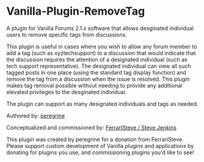 Vanilla-Plugin-RemoveTag
========================

A plugin for Vanilla Forums 2.1.x software that allows desginated individual users to remove specific tags from discussions.

This plugin is useful in cases where you wish to allow any forum member to add a tag (such as xyztechsupport) to a discussion that would indicate that the discussion requires the attention of a designated individual (such as tech support representative). 
The designated individual can view all such tagged posts in one place (using the standard tag display function) and remove the tag from a discussion when the issue is resolved. This plugin makes tag removal possible without needing to provide any additional elevated privileges to the desginated individual.

The plugin can support as many designated individuals and tags as needed.

Authored by: <a href="http://vanillaforums.org/profile/36251/peregrine">peregrine</a>

Conceptualized and commissioned by: <a href="http://www.stevejenkins.com/">FerrariSteve / Steve Jenkins</a>

This plugin was created by peregrine for a donation from FerrariSteve. Please support custom development of Vanilla plugins and applications by donating for plugins you use, and commissioning plugins you'd like to see!
